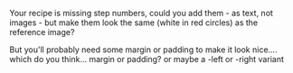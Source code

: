 Your recipe is missing step numbers, could you add them - as text, not images - but make them look the same (white in red circles) as the reference image?

But you'll probably need some margin or padding to make it look nice.... which do you think... margin or padding? or maybe a -left or -right variant